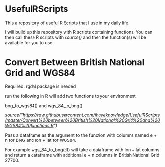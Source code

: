# UsefulRScripts
This a repository of useful R Scripts that I use in my daily life

I will build up this repository with R scripts containing functions. You can then call these R scripts with _source()_ and then the function(s) will be available for you to use

<h1> Convert Between British National Grid and WGS84 </h1>

Required: rgdal package is needed

run the following in R will add two functions to your environment

bng_to_wgs84() and wgs_84_to_bng()

_source("https://raw.githubusercontent.com/ihaveknowledge/UsefulRScripts/master/Convert%20between%20British%20National%20Grid%20and%20WGS84%20functions.R")_

Pass a dataframe as the argument to the function with columns named e + n for BNG and lon + lat for WGS84.

For example wgs_84_to_bng(df) will take a dataframe with lon + lat columns and return a dataframe with additional e + n columns in British National Grid 27700.
